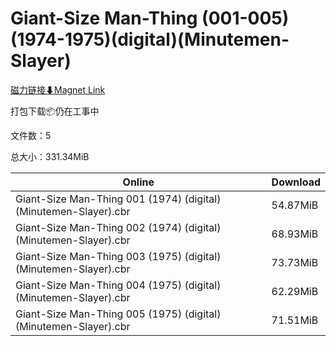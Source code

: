 # Giant-Size Man-Thing (001-005)(1974-1975)(digital)(Minutemen-Slayer)

[磁力链接⬇Magnet Link](magnet:?xt=urn:btih:6f54366c0a3c7a8e25794735f30b9c5157564e0c&dn=Giant-Size%20Man-Thing%20%28001-005%29%281974-1975%29%28digital%29%28Minutemen-Slayer%29)

打包下载📦仍在工事中

文件数：5

总大小：331.34MiB

Online | Download
--- | ---
Giant-Size Man-Thing 001 (1974) (digital) (Minutemen-Slayer).cbr | 54.87MiB
Giant-Size Man-Thing 002 (1974) (digital) (Minutemen-Slayer).cbr | 68.93MiB
Giant-Size Man-Thing 003 (1975) (digital) (Minutemen-Slayer).cbr | 73.73MiB
Giant-Size Man-Thing 004 (1975) (digital) (Minutemen-Slayer).cbr | 62.29MiB
Giant-Size Man-Thing 005 (1975) (digital) (Minutemen-Slayer).cbr | 71.51MiB